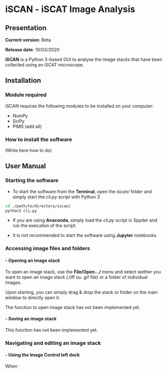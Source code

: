 # iSCAN - iSCAT Image Analysis

## Presentation

**Current version**: Beta

**Release date**: 10/02/2020

**iSCAN** is a Python 3-based GUI to analyse the image stacks that have been collected using an iSCAT microscope.

## Installation

### Module required

iSCAN requires the following modules to be installed on your computer:
- NumPy
- SciPy
- PIMS
(add all)

### How to install the software

(Write here how to do)

## User Manual

### Starting the software

- To start the software from the **Terminal**, open the *iscan/* folder and simply start the *cli.py* script with Python 3
```bash
cd ./path/to/directory/iscan/
python3 cli.py
```
- If you are using **Anaconda**, simply load the *cli.py* script in Spyder and run the execution of the script.

- It is not recommended to start the software using **Jupyter** notebooks.


### Accessing image files and folders

#### - Opening an image stack

To open an image stack, use the **File/Open.../** menu and select wether you want to open an image stack (.tiff ou .gif file) or a folder of individual images.

Upon starting, you can simply drag & drop the stack or folder on the main window to directly open it.

The function to open image stack has not been implemented yet.

#### - Saving an image stack

This function has not been implemented yet.

### Navigating and editing an image stack

#### - Using the Image Control left dock

When 
